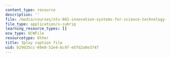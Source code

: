 ```yaml
---
content_type: resource
description: ''
file: /media/courses/sts-081-innovation-systems-for-science-technology-energy-manufacturing-and-health-spring-2017/b29d35cc69e852e4bc9fe5fd2a0e3747_j563wGImp9U.vtt
file_type: application/x-subrip
learning_resource_types: []
ocw_type: OCWFile
resourcetype: Other
title: 3play caption file
uid: b29d35cc-69e8-52e4-bc9f-e5fd2a0e3747
---
```

